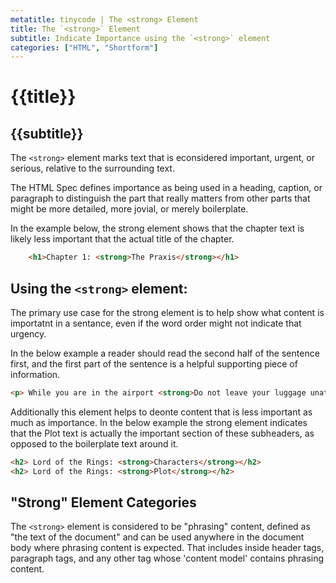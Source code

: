 ```yaml
---
metatitle: tinycode | The <strong> Element
title: The `<strong>` Element
subtitle: Indicate Importance using the `<strong>` element
categories: ["HTML", "Shortform"]
---
```

# {{title}}
## {{subtitle}}

The `<strong>` element marks text that is econsidered important, urgent, or serious, relative to the surrounding text. 

The HTML Spec defines importance as being used in a heading, caption, or paragraph to distinguish the part that really matters from other parts that might be more detailed, more jovial, or merely boilerplate. 

In the example below, the strong element shows that the chapter text is likely less important that the actual title of the chapter.

```html
    <h1>Chapter 1: <strong>The Praxis</strong></h1>
```
## Using the `<strong>` element:

The primary use case for the strong element is to help show what content is importatnt in a sentance, even if the word order might not indicate that urgency. 

In the below example a reader should read the second half of the sentence first, and the first part of the sentence is a helpful supporting piece of information.

```html
<p> While you are in the airport <strong>Do not leave your luggage unattended</strong></p>
```
Additionally this element helps to deonte content that is less important as much as importance. In the below example the strong element indicates that the Plot text is actually the important section of these subheaders, as opposed to the boilerplate text around it. 

```html
<h2> Lord of the Rings: <strong>Characters</strong></h2>
<h2> Lord of the Rings: <strong>Plot</strong></h2>
```

## "Strong" Element Categories
The `<strong>` element is considered to be "phrasing" content, defined as "the text of the document" and can be used anywhere in the document body where phrasing content is expected. That includes inside header tags, paragraph tags, and any other tag whose 'content model' contains phrasing content.
